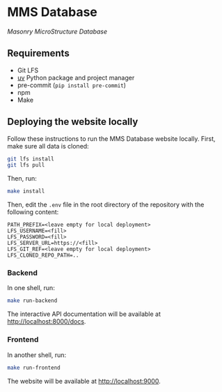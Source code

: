 # MMS Database

_Masonry MicroStructure Database_

## Requirements

- Git LFS
- [uv](https://docs.astral.sh/uv/getting-started/installation/) Python package and project manager
- pre-commit (`pip install pre-commit`)
- npm
- Make


## Deploying the website locally

Follow these instructions to run the MMS Database website locally. First, make sure all data is cloned:

```bash
git lfs install
git lfs pull
```

Then, run:

```bash
make install
```

Then, edit the `.env` file in the root directory of the repository with the following content:

```env
PATH_PREFIX=<leave empty for local deployment>
LFS_USERNAME=<fill>
LFS_PASSWORD=<fill>
LFS_SERVER_URL=https://<fill>
LFS_GIT_REF=<leave empty for local deployment>
LFS_CLONED_REPO_PATH=..
```


### Backend

In one shell, run:

```bash
make run-backend
```

The interactive API documentation will be available at [http://localhost:8000/docs](http://localhost:8000/docs).

### Frontend

In another shell, run:

```bash
make run-frontend
```

The website will be available at [http://localhost:9000](http://localhost:9000).

